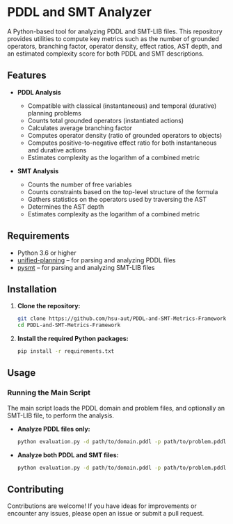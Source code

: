 # PDDL and SMT Analyzer

A Python-based tool for analyzing PDDL and SMT-LIB files. This repository provides utilities to compute key metrics such as the number of grounded operators, branching factor, operator density, effect ratios, AST depth, and an estimated complexity score for both PDDL and SMT descriptions.

## Features

- **PDDL Analysis**
  - Compatible with classical (instantaneous) and temporal (durative) planning problems
  - Counts total grounded operators (instantiated actions)
  - Calculates average branching factor
  - Computes operator density (ratio of grounded operators to objects)
  - Computes positive-to-negative effect ratio for both instantaneous and durative actions
  - Estimates complexity as the logarithm of a combined metric

- **SMT Analysis**
  - Counts the number of free variables
  - Counts constraints based on the top-level structure of the formula
  - Gathers statistics on the operators used by traversing the AST
  - Determines the AST depth
  - Estimates complexity as the logarithm of a combined metric

## Requirements

- Python 3.6 or higher
- [unified-planning](https://github.com/aiplan4eu/unified-planning) – for parsing and analyzing PDDL files
- [pysmt](https://pysmt.readthedocs.io/en/latest/) – for parsing and analyzing SMT-LIB files

## Installation

1. **Clone the repository:**

    ```bash
    git clone https://github.com/hsu-aut/PDDL-and-SMT-Metrics-Framework.git
    cd PDDL-and-SMT-Metrics-Framework
    ```

2. **Install the required Python packages:**

    ```bash
    pip install -r requirements.txt
    ```


## Usage

### Running the Main Script

The main script loads the PDDL domain and problem files, and optionally an SMT-LIB file, to perform the analysis.

- **Analyze PDDL files only:**

    ```bash
    python evaluation.py -d path/to/domain.pddl -p path/to/problem.pddl
    ```

- **Analyze both PDDL and SMT files:**

    ```bash
    python evaluation.py -d path/to/domain.pddl -p path/to/problem.pddl -s path/to/file.smt2
    ```

## Contributing

Contributions are welcome! If you have ideas for improvements or encounter any issues, please open an issue or submit a pull request.
